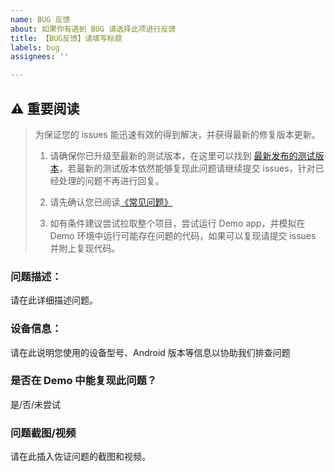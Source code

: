 ```yaml
---
name: BUG 反馈
about: 如果你有遇到 BUG 请选择此项进行反馈
title: 【BUG反馈】请填写标题
labels: bug
assignees: ''

---
```



## ⚠️ 重要阅读

> 为保证您的 issues 能迅速有效的得到解决，并获得最新的修复版本更新。
> 
> 1. 请确保你已升级至最新的测试版本，在这里可以找到 [最新发布的测试版本](https://github.com/kongzue/DialogX/releases)，若最新的测试版本依然能够复现此问题请继续提交 issues，针对已经处理的问题不再进行回复。
> 
> 2. 请先确认您已阅读[《常见问题》](https://github.com/kongzue/DialogX/wiki/%E5%B8%B8%E8%A7%81%E9%97%AE%E9%A2%98)
> 
> 3. 如有条件建议尝试拉取整个项目，尝试运行 Demo app，并模拟在 Demo 环境中运行可能存在问题的代码，如果可以复现请提交 issues 并附上复现代码。

### 问题描述：

请在此详细描述问题。

### 设备信息：
请在此说明您使用的设备型号、Android 版本等信息以协助我们排查问题

### 是否在 Demo 中能复现此问题？
是/否/未尝试

### 问题截图/视频
请在此插入佐证问题的截图和视频。
